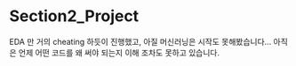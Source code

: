 # Section2_Project

EDA 만 거의 cheating 하듯이 진행했고, 아질 머신러닝은 시작도 못해봤습니다... 아직은 언제 어떤 코드를 왜 써야 되는지 이해 조차도 못하고 있습니다.
